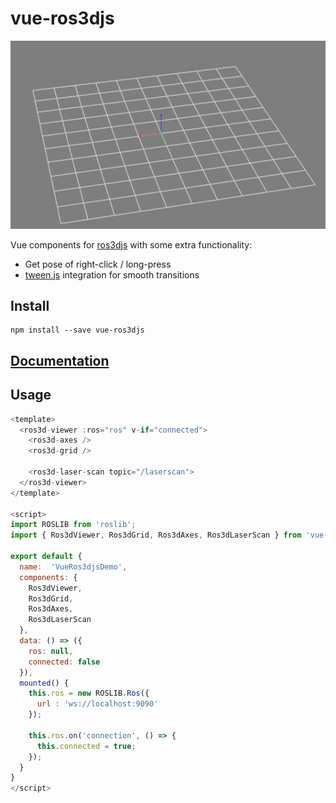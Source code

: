 # vue-ros3djs

![](screenshot.png)

Vue components for [ros3djs](http://wiki.ros.org/ros3djs) with some extra functionality:
- Get pose of right-click / long-press
- [tween.js](https://github.com/tweenjs/tween.js/) integration for smooth transitions

## Install
```
npm install --save vue-ros3djs
```

## [Documentation](https://ldwgwffnschmdt.github.io/vue-ros3djs/)

## Usage

```javascript
<template>
  <ros3d-viewer :ros="ros" v-if="connected">
    <ros3d-axes />
    <ros3d-grid />

    <ros3d-laser-scan topic="/laserscan">
  </ros3d-viewer>
</template>

<script>
import ROSLIB from 'roslib';
import { Ros3dViewer, Ros3dGrid, Ros3dAxes, Ros3dLaserScan } from 'vue-ros3djs';

export default {
  name:  'VueRos3djsDemo',
  components: {
    Ros3dViewer,
    Ros3dGrid,
    Ros3dAxes,
    Ros3dLaserScan
  },
  data: () => ({
    ros: null,
    connected: false
  }),
  mounted() {
    this.ros = new ROSLIB.Ros({
      url : 'ws://localhost:9090'
    });

    this.ros.on('connection', () => {
      this.connected = true;
    });
  }
}
</script>
```
